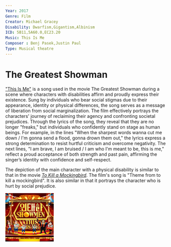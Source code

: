 ```yaml
---
Year: 2017
Genre: Film
Creator: Michael Gracey
Disability: Dwarfism,Gigantism,Albinism
ICD: 5B11,5A60.0,EC23.20
Music: This Is Me
Composer : Benj Pasek,Justin Paul
Type: Musical theatre
---
```


# The Greatest Showman

["This Is Me"](https://youtu.be/CjxugyZCfuw?si=BOoXxYIdEXs2kf-V) is a song used in the movie The Greatest Showman during a scene where characters with disabilities affirm and proudly express their existence. Sung by individuals who bear social stigmas due to their appearance, identity or physical differences, the song serves as a message of liberation from social marginalization. The film effectively portrays the characters' journey of reclaiming their agency and confronting societal prejudices. Through the lyrics of the song, they reveal that they are no longer "freaks," but individuals who confidently stand on stage as human beings. For example, in the lines "When the sharpest words wanna cut me down / I'm gonna send a flood, gonna drown them out," the lyrics express a strong determination to resist hurtful criticism and overcome negativity. The next lines, "I am brave, I am bruised / I am who I'm meant to be, this is me," reflect a proud acceptance of both strength and past pain, affirming the singer’s identity with confidence and self-respect.

The depiction of the main character with a physical disability is similar to that in the movie [*To Kill a Mockingbird*](ha_jeonghyeon.md). The film's song is "Theme from to kill a mockingbird". It is also similar in that it portrays the character who is hurt by social prejudice.

<img src="./shin_minchul_img.PNG" alt="image depicting Dwarfism,Gigantism,Albinism" style="width:30%;" />
